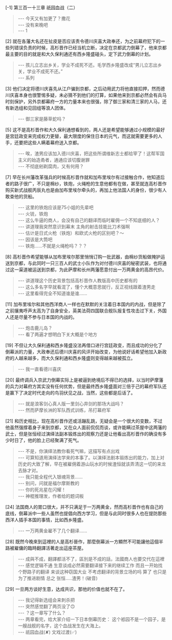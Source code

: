 
[-1] 第三百一十三章 祇园血战（二）
>--- 今天又有加更了？撒花<br>
>--- 没有来晚吧<br>
>--- 1<br>

[2] 就在各藩大名还在扯皮是否应该责令德川庆喜大政奉还，为之前幕府犯下的一些列错误负责的时候，高杉晋作已经当机立断，决定在京都武力倒幕了，他来京都最主要的目的就是和大久保利通还有西乡隆盛碰头，定下武力倒幕的计划。
>--- 孩儿立志出乡关，学业不成死不还。毛学西乡隆盛改成“男儿立志出乡关，学业不成死不还。”<br>
>--- 系列<br>

[3] 他们决定将德川庆喜先从江户骗到京都，之后动用武力将他直接扣押，然而德川庆喜本身也很警惕多疑，未必猜不到他们的打算，如果他来到京都必然会有兵马时刻保护，另外京都幕府一方的力量本来也很强，除了御三家和清三家的人马，还有新选组和见回组等浪人团体。
>--- 御三家是藤草蛇吗？<br>

[5] 这不是高杉晋作和大久保利通想看到的，两人还是希望能够通过小规模的最好是宫廷政变来完成权力更替，最大限度的保住日本的元气，而这就需要更多的人手，还要把这些人瞒着幕府送入京都。
>--- 唉，渣男应该加入德川庆喜，把这些所谓维新志士都给宰了！这帮军国主义的始造甬者，通通应该切腹谢罪<br>
>--- 不彻底剜剃腐肉，又有何用？<br>

[7] 早在长州藩改革强兵的时候高杉晋作就和加布里埃尔有过接触合作，他知道后者的路子很广，不只是棉纱，铁炮，火绳枪的生意他都有在做，甚至就连高杉晋作购买新式战舰丙辰丸也是由加布里埃尔牵头的，再加上他法国人的身份，很少有人敢查他的货船。
>--- 这里的铁炮应该是75小姐的先辈吧<br>
>--- 火铳，铁炮<br>
>--- 这么牛逼的商人，会没有自己的翻译而临时雇佣一个不知底细的人？<br>
>--- 讲道理我突然意识到幕末 主角的射击技能比刀术强啊<br>
>--- 估计是日式火枪（铁炮）和欧式火枪的区别吧？～<br>
>--- 因该是大筒吧<br>
>--- 铁炮……不就是火绳枪吗？？？<br>

[8] 高杉晋作希望能够从加布里埃尔那里悄悄订购一批武器，由棉纱货船做掩护运送到京都，与此同时一只三百人的武士小队作为对付德川庆喜的秘密武装，也将通过这一渠道被运送到京都，为此萨摩和长州两藩愿意付出一万两黄金的高昂代价。
>--- 讲道理这个历史背景包括高杉晋作人教版高中历史都有的<br>
>--- 这么多名字早就看混了，懂个大概意思就行，反正视线跟着渣男走<br>
>--- 这里看得完全不知道谁是谁……<br>

[11] 加布里埃尔和其他西洋商人一样也在默默的关注着日本国内的内战，但是除了之前攘夷呼声太高为了自身安全，英美法荷四国联合舰队报复性攻击过下关，外国人还是尽量不参与日本国的内战的。
>--- 炮击鹿儿岛？<br>
>--- 看了两遍才想明白下关大概是个地方<br>

[19] 不但让大久保利通和西乡隆盛没法再借口进行宫廷政变，而且成功的分化了倒幕派的力量，大政奉还后德川庆喜的风评开始改变，为他说好话希望他加入新政府的人越来越多，而大久保利通和西乡隆盛则变得越来越被孤立。
>--- 我一直看德川喜庆<br>

[20] 最终调兵入京武力倒幕实际上是被逼到绝境后不得已的选择，以当时萨摩藩的兵力对幕府方其实没有任何优势，但是最终西乡隆盛面对三倍于己的幕府军队还是赢下了决定时代走向的鸟羽伏见之战，当然，这些都是后话了。
>--- 就是浪客剑心真人版一里剑心弃剑的那场大战吗？<br>
>--- 然而萨摩长洲的军队西式训练，吊打幕府军<br>

[21] 和历史相比，现在高杉晋作还或活蹦乱跳，无疑会是一个很大的变数，不过他虽然强撑着身子来到京都，又在众人面前侃侃而谈，或许能瞒过茶屋中这两藩的武士，但是张恒经过演绎法副本锻炼出的观察力还是让他看出高杉晋作的确没有多少时日了，他的脸上已经聚满了死气。
>--- 不是，你演绎法教你看死气嘛，这描写有点出戏<br>
>--- 可算知道用演绎法学来的本事了。以演绎法剧本锻炼出的能力，加上对历史的大致了解，早在被雇佣着游山玩水的时候渣恒就该弄清这一切的来龙去脉才对。<br>
>--- 我只能全程代入银魂背景……<br>
>--- 别问，问就是福尔摩斯教的<br>
>--- 你的死兆星在闪耀！<br>
>--- 神棍推理发，作者给的题词板<br>

[24] 法国商人的胃口很大，并不只满足于一万两黄金，然而高杉晋作也有自己的底线，倒幕派中一些人虽然也提倡向西方学习，但是与此同时很多人也在提防那些西洋人插手本国的事情，比如西乡隆盛。
>--- 一万两黄金雇不了几个翻译……<br>

[28] 既然今晚來到這裡的人是高杉晉作，那麼倒幕派一方顯然不可能讓他這個半路被雇傭的臨時翻譯活著走出這座茶屋。
>--- 成與不成，翻譯都活不了，區別是不成的話，法國商人也要交代在這裡<br>
>--- 感觉逻辑不通 生意谈成必然需要翻译接下来的继续工作 而且一开始找个野路子的翻译 来谈这种窃国大业 不考虑翻译的背景立场的吗 算了 也只是为了推进剧情 总之 张恒.....渣男！(破音)<br>

[29] 一旦两方谈好生意，达成共识，那他的价值也就不在了。
>--- 我记得新选组会来刺杀把<br>
>--- 突然感觉翻了两页没了🙃<br>
>--- ？这一章写了什么？<br>
>--- 两章看完，给大家介绍一下日本倒幕历史：
这个袛园不是一个园子，是一艘战舰的名字，这个血战发生在大海上。<br>
>--- 祇园血战(✘)
文戏过渡(✅)<br>
